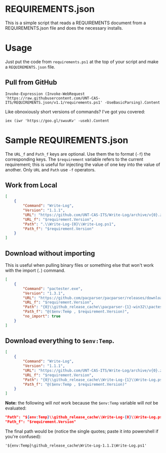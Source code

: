 # REQUIREMENTS.json

This is a simple script that reads a REQUIREMENTS document from a REQUIREMENTS.json file and does the necessary installs.

# Usage

Just put the code from `requirements.ps1` at the top of your script and make a `REQUIREMENTS.json` file.

## Pull from GitHub

```posh
Invoke-Expression (Invoke-WebRequest 'https://raw.githubusercontent.com/UNT-CAS-ITS/REQUIREMENTS.json/v1.1/requirements.ps1' -UseBasicParsing).Content
```

Like obnoxiously short versions of commands? I've got you covered:

```posh
iex (iwr 'https://goo.gl/swuuKv' -useb).Content
```

# Sample REQUIREMENTS.json

The `URL_f` and `Path_f` keys are optional. Use them the to format (`-f`) the corresponding keys. The `$requirement` variable refers to the current requirement; this is useful for injecting the value of one key into the value of another. Only `URL` and `Path` use `-f` operators.

## Work from Local

```json
[
	{
		"Command": "Write-Log",
		"Version": "1.1.1",
		"URL": "https://github.com/UNT-CAS-ITS/Write-Log/archive/v{0}.zip",
		"URL_f": "$requirement.Version",
		"Path": ".\\Write-Log-{0}\\Write-Log.ps1",
		"Path_f": "$requirement.Version"
	}
]
```

## Download without importing

This is useful when pulling binary files or something else that won't work with the  import (`.`) command.

```json
[
	{
		"Command": "pactester.exe",
		"Version": "1.3.1",
		"URL": "https://github.com/pacparser/pacparser/releases/download/{0}/pacparser-{0}-win32.zip",
		"URL_f": "$requirement.Version",
		"Path": "{0}\\github_release_cache\\pacparser-{1}-win32\\pactester.exe",
		"Path_f": "@($env:Temp , $requirement.Version)",
		"no_import": true
	}
]
```

## Download everything to `$env:Temp`.

```json
[
	{
		"Command": "Write-Log",
		"Version": "1.1.1",
		"URL": "https://github.com/UNT-CAS-ITS/Write-Log/archive/v{0}.zip",
		"URL_f": "$requirement.Version",
		"Path": "{0}\\github_release_cache\\Write-Log-{1}\\Write-Log.ps1",
		"Path_f": "@($env:Temp , $requirement.Version)"
	}
]
```

**Note:** the following will *not* work because the `$env:Temp` variable will *not* be evaluated:

```json
"Path": "${env:Temp}\\github_release_cache\\Write-Log-{0}\\Write-Log.ps1",
"Path_f": "$requirement.Version"
```

The final path would be (notice the single quotes; paste it into powershell if you're confused):

```posh
'${env:Temp}\github_release_cache\Write-Log-1.1.1\Write-Log.ps1'
```
